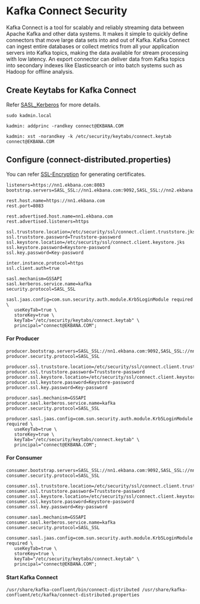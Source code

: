 # Kafka Connect Security

Kafka Connect is a tool for scalably and reliably streaming data between Apache Kafka and other data systems. It makes it simple to quickly define connectors 
that move large data sets into and out of Kafka. Kafka Connect can ingest entire databases or collect metrics from all your application servers into Kafka 
topics, making the data available for stream processing with low latency. An export connector can deliver data from Kafka topics into secondary indexes like 
Elasticsearch or into batch systems such as Hadoop for offline analysis.

## Create Keytabs for Kafka Connect

Refer [SASL_Kerberos](../sasl_ssl/sasl_kerberos.md) for more details.

```
sudo kadmin.local

kadmin: addprinc -randkey connect@EKBANA.COM

kadmin: xst -norandkey -k /etc/security/keytabs/connect.keytab connect@EKBANA.COM
```

## Configure (connect-distributed.properties)

You can refer [SSL-Encryption](../sasl_ssl/ssl-encryption.md) for generating certificates.

```
listeners=https://nn1.ekbana.com:8083
bootstrap.servers=SASL_SSL://nn1.ekbana.com:9092,SASL_SSL://nn2.ekbana.com:9092,SASL_SSL://dn1.ekbana.com:9092

rest.host.name=https://nn1.ekbana.com
rest.port=8083

rest.advertised.host.name=nn1.ekbana.com
rest.advertised.listeners=https

ssl.truststore.location=/etc/security/ssl/connect.client.truststore.jks
ssl.truststore.password=Truststore-password
ssl.keystore.location=/etc/security/ssl/connect.client.keystore.jks
ssl.keystore.password=Keystore-password
ssl.key.password=Key-password

inter.instance.protocol=https
ssl.client.auth=true

sasl.mechanism=GSSAPI
sasl.kerberos.service.name=kafka
security.protocol=SASL_SSL

sasl.jaas.config=com.sun.security.auth.module.Krb5LoginModule required \
   useKeyTab=true \
   storeKey=true \
   keyTab="/etc/security/keytabs/connect.keytab" \
   principal="connect@EKBANA.COM";
```

#### For Producer

```
producer.bootstrap.servers=SASL_SSL://nn1.ekbana.com:9092,SASL_SSL://nn2.ekbana.com:9092,SASL_SSL://dn1.ekbana.com:9092
producer.security.protocol=SASL_SSL

producer.ssl.truststore.location=/etc/security/ssl/connect.client.truststore.jks
producer.ssl.truststore.password=Truststore-password
producer.ssl.keystore.location=/etc/security/ssl/connect.client.keystore.jks
producer.ssl.keystore.password=Keystore-password
producer.ssl.key.password=Key-password

producer.sasl.mechanism=GSSAPI
producer.sasl.kerberos.service.name=kafka
producer.security.protocol=SASL_SSL

producer.sasl.jaas.config=com.sun.security.auth.module.Krb5LoginModule required \
   useKeyTab=true \
   storeKey=true \
   keyTab="/etc/security/keytabs/connect.keytab" \
   principal="connect@EKBANA.COM";
```

#### For Consumer

```
consumer.bootstrap.servers=SASL_SSL://nn1.ekbana.com:9092,SASL_SSL://nn2.ekbana.com:9092,SASL_SSL://dn1.ekbana.com:9092
consumer.security.protocol=SASL_SSL

consumer.ssl.truststore.location=/etc/security/ssl/connect.client.truststore.jks
consumer.ssl.truststore.password=Truststore-password
consumer.ssl.keystore.location=/etc/security/ssl/connect.client.keystore.jks
consumer.ssl.keystore.password=Keystore-password
consumer.ssl.key.password=Key-password

consumer.sasl.mechanism=GSSAPI
consumer.sasl.kerberos.service.name=kafka
consumer.security.protocol=SASL_SSL

consumer.sasl.jaas.config=com.sun.security.auth.module.Krb5LoginModule required \
   useKeyTab=true \
   storeKey=true \
   keyTab="/etc/security/keytabs/connect.keytab" \
   principal="connect@EKBANA.COM";
```

#### Start Kafka Connect

```
/usr/share/kafka-confluent/bin/connect-distributed /usr/share/kafka-confluent/etc/kafka/connect-distributed.properties
```
